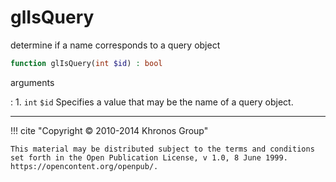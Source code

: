 # glIsQuery
determine if a name corresponds to a query object

```php
function glIsQuery(int $id) : bool
```

arguments

:    1. `int` `$id` Specifies a value that may be the name of a query object.

---
     

!!! cite "Copyright © 2010-2014 Khronos Group"

    This material may be distributed subject to the terms and conditions set forth in the Open Publication License, v 1.0, 8 June 1999. https://opencontent.org/openpub/.